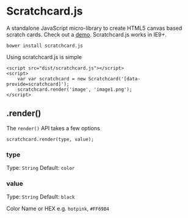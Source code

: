 # Scratchcard.js

A standalone JavaScript micro-library to create HTML5 canvas based scratch cards. Check out a [demo](). Scratchcard.js works in IE9+.

````
bower install scratchcard.js
````

Using scratchcard.js is simple

````
<script src="dist/scratchcard.js"></script>
<script>
	var var scratchcard = new Scratchcard('[data-provide=scratchcard]');
	scratchcard.render('image', 'image1.png');
</script>
````

## .render()

The `render()` API takes a few options

````
scratchcard.render(type, value);
````

### type
Type: `String` Default: `color`

### value
Type: `String` Default: `black` 

Color Name or HEX e.g. `hotpink`, `#FF69B4`